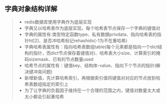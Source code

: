 字典对象结构详解
--------
> * redis数据库使用字典作为底层实现
> * 字典又以哈希表作为底层实现，每个哈希表节点保存一个字典的键值对
> * 字典的属性有:类型特定函数type、私有数据privdata、指向哈希表的指针ht[2]、是否冲哈希标记rehashidx(-1为不在重哈希)
> * 字典哈希表属性有：指向哈希表数组table(每个元素都是指向一个dict结构的指针，而dict节点保存着键值对)、哈希表大小size、计算索引的掩码sizemask、已有的节点数量used
> * 哈希节点的属性有：键值key、结构体-value、指向下个节点的指针(解决键冲突问题)
> * 新增新值，先计算哈希索引，再根据索引值将键值对对应的节点放到哈希表数组指定的索引上
> * 为了让字典的负载因子维持在一个合理的范围之内，键值对数量太大或太小都会引起重哈希